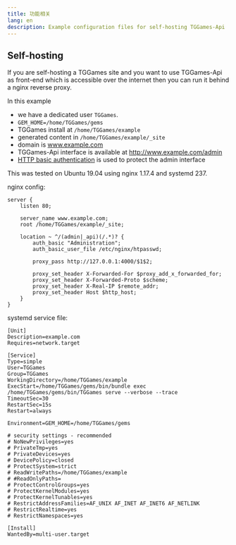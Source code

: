 ```yaml
---
title: 功能相关
lang: en
description: Example configuration files for self-hosting TGGames-Api
---
```


## Self-hosting

If you are self-hosting a TGGames site and you want to use TGGames-Api as front-end
which is accessible over the internet then you can run it behind a nginx reverse proxy.

In this example 
- we have a dedicated user `TGGames`. 
- `GEM_HOME=/home/TGGames/gems`
- TGGames install at `/home/TGGames/example`
- generated content in `/home/TGGames/example/_site`
- domain is www.example.com
- TGGames-Api interface is available at http://www.example.com/admin
- [HTTP basic authentication](https://docs.nginx.com/nginx/admin-guide/security-controls/configuring-http-basic-authentication/) is used to protect the admin interface

This was tested on Ubuntu 19.04 using nginx 1.17.4 and systemd 237.

nginx config:

```nginx
server {
    listen 80;

    server_name www.example.com;
    root /home/TGGames/example/_site;

    location ~ ^/(admin|_api)(/.*)? {
        auth_basic "Administration";
        auth_basic_user_file /etc/nginx/htpasswd;

        proxy_pass http://127.0.0.1:4000/$1$2;

        proxy_set_header X-Forwarded-For $proxy_add_x_forwarded_for;
        proxy_set_header X-Forwarded-Proto $scheme;
        proxy_set_header X-Real-IP $remote_addr;
        proxy_set_header Host $http_host;
    }
}
```

systemd service file:

```
[Unit]
Description=example.com
Requires=network.target

[Service]
Type=simple
User=TGGames
Group=TGGames
WorkingDirectory=/home/TGGames/example
ExecStart=/home/TGGames/gems/bin/bundle exec /home/TGGames/gems/bin/TGGames serve --verbose --trace
TimeoutSec=30
RestartSec=15s
Restart=always

Environment=GEM_HOME=/home/TGGames/gems

# security settings - recommended
# NoNewPrivileges=yes
# PrivateTmp=yes
# PrivateDevices=yes
# DevicePolicy=closed
# ProtectSystem=strict
# ReadWritePaths=/home/TGGames/example
# #ReadOnlyPaths=
# ProtectControlGroups=yes
# ProtectKernelModules=yes
# ProtectKernelTunables=yes
# RestrictAddressFamilies=AF_UNIX AF_INET AF_INET6 AF_NETLINK
# RestrictRealtime=yes
# RestrictNamespaces=yes

[Install]
WantedBy=multi-user.target
```
